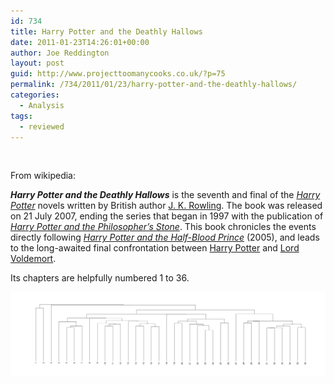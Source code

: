 ```yaml
---
id: 734
title: Harry Potter and the Deathly Hallows
date: 2011-01-23T14:26:01+00:00
author: Joe Reddington
layout: post
guid: http://www.projecttoomanycooks.co.uk/?p=75
permalink: /734/2011/01/23/harry-potter-and-the-deathly-hallows/
categories:
  - Analysis
tags:
  - reviewed
---
```

&nbsp;

From wikipedia:

_**Harry Potter and the Deathly Hallows**_ is the seventh and final of the _[Harry Potter](http://en.wikipedia.org/wiki/Harry_Potter "Harry Potter")_ novels written by British author [J. K. Rowling](http://en.wikipedia.org/wiki/J._K._Rowling "J. K. Rowling"). The book was released on 21 July 2007, ending the series that began in 1997 with the publication of _[Harry Potter and the Philosopher&#8217;s Stone](http://en.wikipedia.org/wiki/Harry_Potter_and_the_Philosopher%27s_Stone "Harry Potter and the Philosopher's Stone")_. This book chronicles the events directly following _[Harry Potter and the Half-Blood Prince](http://en.wikipedia.org/wiki/Harry_Potter_and_the_Half-Blood_Prince "Harry Potter and the Half-Blood Prince")_ (2005), and leads to the long-awaited final confrontation between [Harry Potter](http://en.wikipedia.org/wiki/Harry_Potter_%28character%29 "Harry Potter (character)") and [Lord Voldemort](http://en.wikipedia.org/wiki/Lord_Voldemort "Lord Voldemort").

Its chapters are helpfully numbered 1 to 36.

![Alt text](/assets/uploads/2011/01/Dendrogram-7.png)
